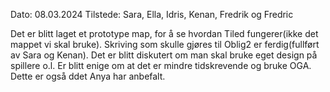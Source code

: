 Dato: 08.03.2024
Tilstede: Sara, Ella, Idris, Kenan, Fredrik og Fredric

Det er blitt laget et prototype map, for å se hvordan Tiled fungerer(ikke det mappet vi skal bruke). Skriving som skulle gjøres til Oblig2 er ferdig(fullført av Sara og Kenan). Det er blitt diskutert om man skal bruke eget design på spillere o.l. Er blitt enige om at det er mindre tidskrevende og bruke OGA. Dette er også ddet Anya har anbefalt. 


